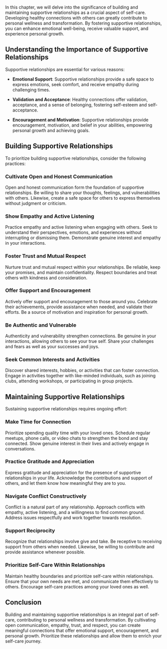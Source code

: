 
In this chapter, we will delve into the significance of building and maintaining supportive relationships as a crucial aspect of self-care. Developing healthy connections with others can greatly contribute to personal wellness and transformation. By fostering supportive relationships, you can enhance emotional well-being, receive valuable support, and experience personal growth.

Understanding the Importance of Supportive Relationships
--------------------------------------------------------

Supportive relationships are essential for various reasons:

* **Emotional Support**: Supportive relationships provide a safe space to express emotions, seek comfort, and receive empathy during challenging times.

* **Validation and Acceptance**: Healthy connections offer validation, acceptance, and a sense of belonging, fostering self-esteem and self-acceptance.

* **Encouragement and Motivation**: Supportive relationships provide encouragement, motivation, and belief in your abilities, empowering personal growth and achieving goals.

Building Supportive Relationships
---------------------------------

To prioritize building supportive relationships, consider the following practices:

### Cultivate Open and Honest Communication

Open and honest communication form the foundation of supportive relationships. Be willing to share your thoughts, feelings, and vulnerabilities with others. Likewise, create a safe space for others to express themselves without judgment or criticism.

### Show Empathy and Active Listening

Practice empathy and active listening when engaging with others. Seek to understand their perspectives, emotions, and experiences without interrupting or dismissing them. Demonstrate genuine interest and empathy in your interactions.

### Foster Trust and Mutual Respect

Nurture trust and mutual respect within your relationships. Be reliable, keep your promises, and maintain confidentiality. Respect boundaries and treat others with kindness and consideration.

### Offer Support and Encouragement

Actively offer support and encouragement to those around you. Celebrate their achievements, provide assistance when needed, and validate their efforts. Be a source of motivation and inspiration for personal growth.

### Be Authentic and Vulnerable

Authenticity and vulnerability strengthen connections. Be genuine in your interactions, allowing others to see your true self. Share your challenges and fears as well as your successes and joys.

### Seek Common Interests and Activities

Discover shared interests, hobbies, or activities that can foster connection. Engage in activities together with like-minded individuals, such as joining clubs, attending workshops, or participating in group projects.

Maintaining Supportive Relationships
------------------------------------

Sustaining supportive relationships requires ongoing effort:

### Make Time for Connection

Prioritize spending quality time with your loved ones. Schedule regular meetups, phone calls, or video chats to strengthen the bond and stay connected. Show genuine interest in their lives and actively engage in conversations.

### Practice Gratitude and Appreciation

Express gratitude and appreciation for the presence of supportive relationships in your life. Acknowledge the contributions and support of others, and let them know how meaningful they are to you.

### Navigate Conflict Constructively

Conflict is a natural part of any relationship. Approach conflicts with empathy, active listening, and a willingness to find common ground. Address issues respectfully and work together towards resolution.

### Support Reciprocity

Recognize that relationships involve give and take. Be receptive to receiving support from others when needed. Likewise, be willing to contribute and provide assistance whenever possible.

### Prioritize Self-Care Within Relationships

Maintain healthy boundaries and prioritize self-care within relationships. Ensure that your own needs are met, and communicate them effectively to others. Encourage self-care practices among your loved ones as well.

Conclusion
----------

Building and maintaining supportive relationships is an integral part of self-care, contributing to personal wellness and transformation. By cultivating open communication, empathy, trust, and respect, you can create meaningful connections that offer emotional support, encouragement, and personal growth. Prioritize these relationships and allow them to enrich your self-care journey.


